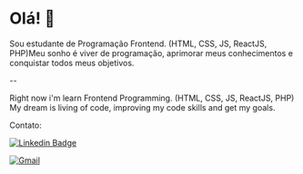 # Olá! 👋 
<!-- ## Fancy seeing you here! <img src="https://raw.githubusercontent.com/aemmadi/aemmadi/master/wave.gif" width="100px"> -->
Sou estudante de Programação Frontend. (HTML, CSS, JS, ReactJS, PHP)Meu sonho é viver de programação, aprimorar meus conhecimentos e conquistar todos meus objetivos.

--

Right now i'm learn Frontend Programming. (HTML, CSS, JS, ReactJS, PHP) My dream is living of code, improving my code skills and get my goals.

Contato:

[![Linkedin Badge](https://img.shields.io/badge/LinkedIn-0077B5?style=for-the-badge&logo=linkedin&logoColor=white&link=https://www.linkedin.com/in/romariojdosantos)](https://www.linkedin.com/in/romariojdosantos)
<!-- [![Bahance](https://img.shields.io/badge/-Behance-1473e6?style=for-the-badge&logo=behance&logoColor=white&link=https://www.behance.net/romariojdosantos)](https://www.behance.net/romariojdosantos) -->
[![Gmail](https://img.shields.io/badge/Gmail-D14836?style=for-the-badge&logo=gmail&logoColor=white&link=mailto:romariojdosantos@gmail.com)](mailto:romariojdosantos@gmail.com)



